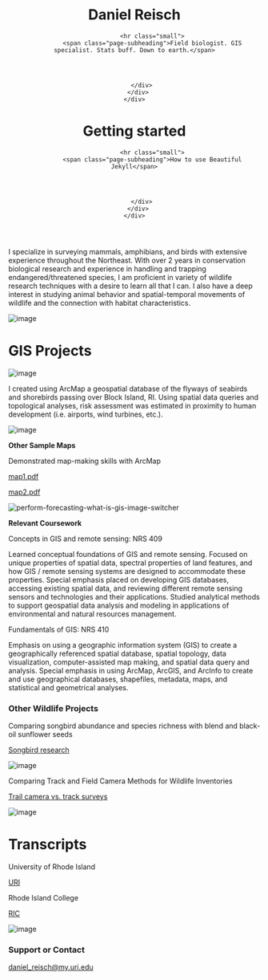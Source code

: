 

<header class="header-section has-img">

<div class="big-img intro-header" style="background-image: url(&quot;https://beautifuljekyll.com/assets/img/start.jpg&quot;);">
  <div class="container-md">
    <div class="row">
      <div class="col-xl-8 offset-xl-2 col-lg-10 offset-lg-1">
        <div class="page-heading">
          <h1>Daniel Reisch</h1>
          
            
              <hr class="small">
              <span class="page-subheading">Field biologist. GIS specialist. Stats buff. Down to earth.</span>
            
          

          
        </div>
      </div>
    </div>
  </div>
  <span class="img-desc" style="display: none;"></span>
</div>

<div class="intro-header no-img">
  <div class="container-md">
    <div class="row">
      <div class="col-xl-8 offset-xl-2 col-lg-10 offset-lg-1">
        <div class="page-heading">
          <h1>Getting started</h1>
          
            
              <hr class="small">
              <span class="page-subheading">How to use Beautiful Jekyll</span>
            
          

          
        </div>
      </div>
    </div>
  </div>
</div>
</header>






I specialize in surveying mammals, amphibians, and birds with extensive experience throughout the Northeast. With over 2 years in conservation biological research and experience in handling and trapping endangered/threatened species, I am proficient in variety of wildlife research techniques with a desire to learn all that I can. I also have a deep interest in studying animal behavior and spatial-temporal movements of wildlife and the connection with habitat characteristics.





![image](https://user-images.githubusercontent.com/111160288/184464569-85b65a40-72d3-4804-aa61-194cbc1d9462.png)




# GIS Projects

![image](https://user-images.githubusercontent.com/111160288/184465574-a16e0e47-b18a-4fc1-8cf0-82254e20f186.png)


I created using ArcMap a geospatial database of the flyways of seabirds and shorebirds passing over Block Island, RI. Using spatial data queries and topological analyses, risk assessment was estimated in proximity to human development (i.e. airports, wind turbines, etc.).



![image](https://user-images.githubusercontent.com/111160288/187057241-4acd2f6b-0e7c-483c-b047-a64dc1c24631.png)


**Other Sample Maps**



Demonstrated map-making skills with ArcMap


[map1.pdf](https://github.com/Daniel-Reisch/Daniel-Reisch.github.io/files/9387672/map1.pdf)

[map2.pdf](https://github.com/Daniel-Reisch/Daniel-Reisch.github.io/files/9387671/map2.pdf)



![perform-forecasting-what-is-gis-image-switcher](https://user-images.githubusercontent.com/111160288/185757257-d6c6c777-d38e-47d4-9637-2732ec0ff372.jpg)



**Relevant Coursework**

Concepts in GIS and remote sensing: NRS 409

Learned conceptual foundations of GIS and remote sensing. Focused on unique properties of spatial data, spectral properties of land features, and how GIS / remote sensing systems are designed to accommodate these properties. Special emphasis placed on developing GIS databases, accessing existing spatial data, and reviewing different remote sensing sensors and technologies and their applications. Studied analytical methods to support geospatial data analysis and modeling in applications of environmental and natural resources management.

Fundamentals of GIS: NRS 410

Emphasis on using a geographic information system (GIS) to create a geographically referenced spatial database, spatial topology, data visualization, computer-assisted map making, and spatial data query and analysis. Special emphasis in using ArcMap, ArcGIS, and ArcInfo to create and use geographical databases, shapefiles, metadata, maps, and statistical and geometrical analyses.





### Other Wildlife Projects

Comparing songbird abundance and species richness with blend and black-oil
sunflower seeds


[Songbird research](https://github.com/Daniel-Reisch/Daniel-Reisch.github.io/files/9330525/Reisch_Songbird_Paper.pdf)

![image](https://user-images.githubusercontent.com/111160288/185757932-f95fc069-8573-4cd0-a32e-351e96c28388.png)





Comparing Track and Field Camera Methods for Wildlife
Inventories


[Trail camera vs. track surveys](https://github.com/Daniel-Reisch/Daniel-Reisch.github.io/files/9330565/DReisch.Final.Draft.Track.and.Camera.methods.pdf)

![image](https://user-images.githubusercontent.com/111160288/185758023-81bd971a-9278-44d0-92ca-d2c0b3d1829f.png)


# Transcripts
University of Rhode Island

[URI](https://github.com/Daniel-Reisch/Daniel-Reisch.github.io/files/9330399/URI_transcriptnew.pdf)

Rhode Island College

[RIC](https://github.com/Daniel-Reisch/Daniel-Reisch.github.io/files/9330398/RIC.Transcript.new.pdf)

![image](https://user-images.githubusercontent.com/111160288/184464640-16845245-3f6c-4d10-9cdb-98570a2179d0.png)


### Support or Contact

daniel_reisch@my.uri.edu
